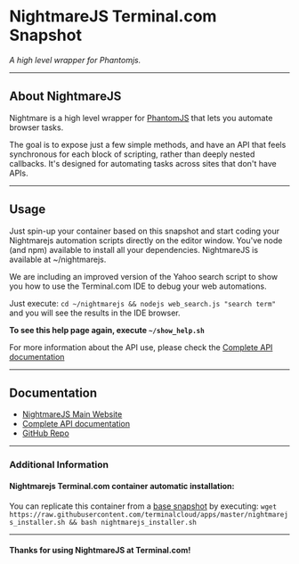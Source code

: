 # **NightmareJS** Terminal.com Snapshot
*A high level wrapper for Phantomjs.*

---

## About NightmareJS
Nightmare is a high level wrapper for [PhantomJS](http://phantomjs.org/) that lets you automate browser tasks.

The goal is to expose just a few simple methods, and have an API that feels synchronous for each block of scripting, rather than deeply nested callbacks. It's designed for automating tasks across sites that don't have APIs.



---

## Usage

Just spin-up your container based on this snapshot and start coding your Nightmarejs automation scripts directly on the editor window. You've node (and npm) available to install all your dependencies. NightmareJS is available at ~/nightmarejs.


We are including an improved version of the Yahoo search script to show you how to use the Terminal.com IDE to debug your web automations.

Just execute: `cd ~/nightmarejs && nodejs web_search.js "search term"` and you will see the results in the IDE browser.

**To see this help page again, execute `~/show_help.sh`**

For more information about the API use, please check the [Complete API documentation](https://github.com/segmentio/nightmare#api)

---

## Documentation
- [NightmareJS Main Website](http://www.nightmarejs.org/)
- [Complete API documentation](https://github.com/segmentio/nightmare#api)
- [GitHub Repo](https://github.com/segmentio/nightmare)

---

### Additional Information

#### Nightmarejs Terminal.com container automatic installation:
You can replicate this container from a [base snapshot](https://www.terminal.com/tiny/FzpHiTXG1K) by executing:
`wget https://raw.githubusercontent.com/terminalcloud/apps/master/nightmarejs_installer.sh && bash nightmarejs_installer.sh`

---

#### Thanks for using NightmareJS at Terminal.com!